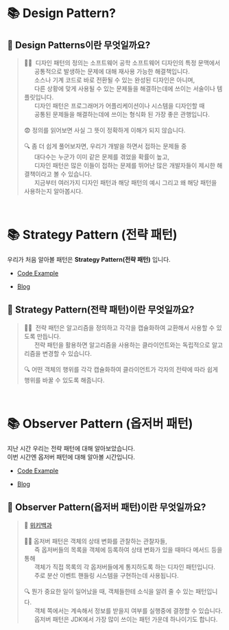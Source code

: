 # 📚&nbsp;Design Pattern?

## 🤔&nbsp;Design Patterns이란 무엇일까요?

>✍🏼&nbsp; 디자인 패턴의 정의는 소프트웨어 공학 소프트웨어 디자인의 특정 문맥에서 <br/>
&nbsp;&nbsp;&nbsp;&nbsp;&nbsp;&nbsp;공통적으로 발생하는 문제에 대해 재사용 가능한 해결책입니다. <br/>
&nbsp;&nbsp;&nbsp;&nbsp;&nbsp;&nbsp;소스나 기계 코드로 바로 전환될 수 있는 완성된 디자인은 아니며, <br/>
&nbsp;&nbsp;&nbsp;&nbsp;&nbsp;&nbsp;다른 상황에 맞게 사용될 수 있는 문제들을 해결하는데에 쓰이는 서술이나 템플릿입니다. <br/>
&nbsp;&nbsp;&nbsp;&nbsp;&nbsp;&nbsp;디자인 패턴은 프로그래머가 어플리케이션이나 시스템을 디자인할 때 <br/>
&nbsp;&nbsp;&nbsp;&nbsp;&nbsp;&nbsp;공통된 문제들을 해결하는데에 쓰이는 형식화 된 가장 좋은 관행입니다.<br/><br/>
😨&nbsp;정의를 읽어보면 사실 그 뜻이 정확하게 이해가 되지 않습니다.<br/><br/>
🔍&nbsp;좀 더 쉽게 풀어보자면, 우리가 개발을 하면서 접하는 문제들 중 <br/>
&nbsp;&nbsp;&nbsp;&nbsp;&nbsp;&nbsp;대다수는 누군가 이미 같은 문제를 겪었을 확률이 높고, <br/>
&nbsp;&nbsp;&nbsp;&nbsp;&nbsp;&nbsp;디자인 패턴은 많은 이들이 접하는 문제를 뛰어난 많은 개발자들이 제시한 해결책이라고 볼 수 있습니다. <br/>
&nbsp;&nbsp;&nbsp;&nbsp;&nbsp;&nbsp;지금부터 여러가지 디자인 패턴과 해당 패턴의 예시 그리고 왜 해당 패턴을 사용하는지 알아봅시다.<br/>
<br/>

# 📚&nbsp;Strategy Pattern (전략 패턴)

우리가 처음 알아볼 패턴은 **Strategy Pattern(전략 패턴)** 입니다.
<br/>

- [Code Example](https://github.com/jbb9229/DesignPatterns/tree/master/src/strategy)

- [Blog](https://jbb9229.github.io/blog/202004/strategy-pattern)

## 🤔&nbsp;Strategy Pattern(전략 패턴)이란 무엇일까요?
>✍🏼&nbsp; 전략 패턴은 알고리즘을 정의하고 각각을 캡슐화하여 교환해서 사용할 수 있도록 만듭니다. <br/>
&nbsp;&nbsp;&nbsp;&nbsp;&nbsp;&nbsp;전략 패턴을 활용하면 알고리즘을 사용하는 클라이언트와는 독립적으로 알고리즘을 변경할 수 있습니다.<br/><br/>
🔍&nbsp;어떤 객체의 행위를 각각 캡슐화하여 클라이언트가 각자의 전략에 따라 쉽게 행위를 바꿀 수 있도록 해줍니다.<br/>
<br/>

# 📚&nbsp;Observer Pattern (옵저버 패턴)

지난 시간 우리는 전략 패턴에 대해 알아보았습니다.<br/>
이번 시간엔 옵저버 패턴에 대해 알아볼 시간입니다.

- [Code Example](https://github.com/jbb9229/DesignPatterns/tree/master/src/observer)

- [Blog](https://jbb9229.github.io/blog/202005/observer-pattern-01)

## 🤔&nbsp;Observer Pattern(옵저버 패턴)이란 무엇일까요?

> 📑&nbsp;[위키백과](https://ko.wikipedia.org/wiki/%EC%98%B5%EC%84%9C%EB%B2%84_%ED%8C%A8%ED%84%B4)<br/><br/>
✍🏼&nbsp;옵저버 패턴은 객체의 상태 변화를 관찰하는 관찰자들,<br/>
&nbsp;&nbsp;&nbsp;&nbsp;&nbsp;&nbsp;즉 옵저버들의 목록을 객체에 등록하여 상태 변화가 있을 때마다 메서드 등을 통해<br/>
&nbsp;&nbsp;&nbsp;&nbsp;&nbsp;&nbsp;객체가 직접 목록의 각 옵저버들에게 통지하도록 하는 디자인 패턴입니다.<br/>
&nbsp;&nbsp;&nbsp;&nbsp;&nbsp;&nbsp;주로 분산 이벤트 핸들링 시스템을 구현하는데 사용됩니다.<br/><br/>
🔍&nbsp;뭔가 중요한 일이 일어났을 때, 객체들한테 소식을 알려 줄 수 있는 패턴입니다.<br/>
&nbsp;&nbsp;&nbsp;&nbsp;&nbsp;&nbsp;객체 쪽에서는 계속해서 정보를 받을지 여부를 실행중에 결졍할 수 있습니다.<br/>
&nbsp;&nbsp;&nbsp;&nbsp;&nbsp;&nbsp;옵저버 패턴은 JDK에서 가장 많이 쓰이는 패턴 가운데 하나이기도 합니다.<br/>
